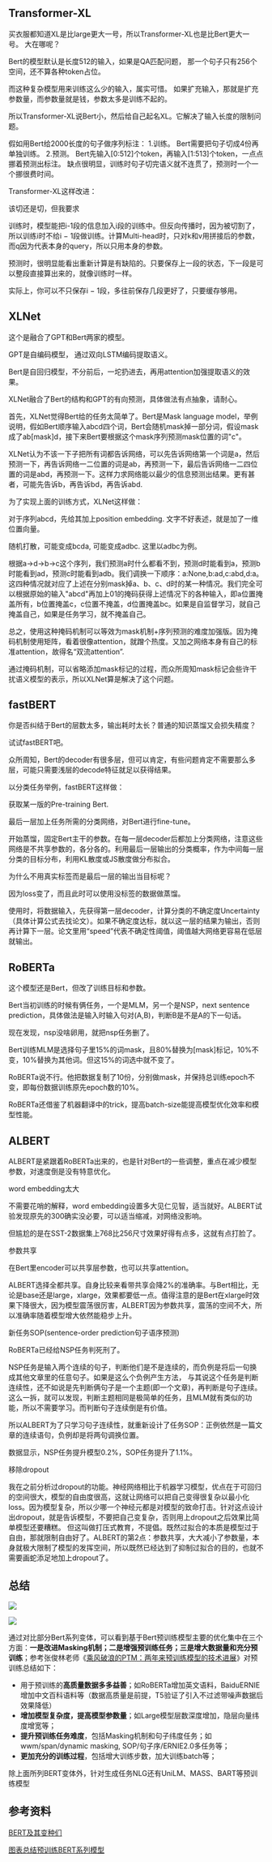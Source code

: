 ## Transformer-XL

买衣服都知道XL是比large更大一号，所以Transformer-XL也是比Bert更大一号。
大在哪呢？

Bert的模型默认是长度512的输入，如果是QA匹配问题， 那一个句子只有256个空间，还不算各种token占位。

而这种复杂模型用来训练这么少的输入，属实可惜。 如果扩充输入，那就是扩充参数量，而参数量就是钱，参数太多是训练不起的。

所以Transformer-XL说Bert小，然后给自己起名XL。它解决了输入长度的限制问题。

假如用Bert给2000长度的句子做序列标注：
1.训练。 Bert需要把句子切成4份再单独训练。
2.预测。 Bert先输入[0:512]个token，再输入[1:513]个token，一点点挪着预测出标注。
缺点很明显，训练时句子切完语义就不连贯了，预测时一个一个挪很费时间。

Transformer-XL这样改进：

该切还是切，但我要求

训练时，模型能把i-1段的信息加入i段的训练中。但反向传播时，因为被切割了，所以训练i时不给i − 1段做训练。计算Multi-head时，只对k和v用拼接后的参数，而q因为代表本身的query，所以只用本身的参数。

预测时，很明显能看出重新计算是有缺陷的。只要保存上一段的状态，下一段是可以整段直接算出来的，就像训练时一样。

实际上，你可以不只保存i − 1段，多往前保存几段更好了，只要缓存够用。

## XLNet

这个是融合了GPT和Bert两家的模型。

GPT是自编码模型， 通过双向LSTM编码提取语义。

Bert是自回归模型，不分前后，一坨扔进去，再用attention加强提取语义的效果。

XLNet融合了Bert的结构和GPT的有向预测，具体做法有点抽象，请耐心。

首先，XLNet觉得Bert给的任务太简单了。Bert是Mask language model，举例说明，假如Bert顺序输入abcd四个词，Bert会随机mask掉一部分词，假设mask成了ab[mask]d，接下来Bert要根据这个mask序列预测mask位置的词"c"。

XLNet认为不该一下子把所有词都告诉网络，可以先告诉网络第一个词是a，然后预测一下，再告诉网络一二位置的词是ab，再预测一下，最后告诉网络一二四位置的词是abd，再预测一下。这样力求网络能以最少的信息预测出结果。更有甚者，可能先告诉b，再告诉bd，再告诉abd.

为了实现上面的训练方式，XLNet这样做：

对于序列abcd，先给其加上position embedding. 文字不好表述，就是加了一维位置向量。

随机打散，可能变成bcda, 可能变成adbc. 这里以adbc为例。

根据a->d->b->c这个序列，我们预测a时什么都看不到，预测d时能看到a，预测b时能看到ad，预测c时能看到adb。我们调换一下顺序：a:None,b:ad,c:abd,d:a。这四种情况就对应了上述在分别mask掉a、b、c、d时的某一种情况。我们完全可以根据原始的输入"abcd"再加上01的掩码获得上述情况下的各种输入，即a位置掩盖所有，b位置掩盖c，c位置不掩盖，d位置掩盖bc。如果是自监督学习，就自己掩盖自己，如果是任务学习，就不掩盖自己。

总之，使用这种掩码机制可以等效为mask机制+序列预测的难度加强版。因为掩码机制使用矩阵，看着很像attention，就蹭个热度。又加之网络本身有自己的标准attention，故得名“双流attention”.

通过掩码机制，可以省略添加mask标记的过程，而众所周知mask标记会些许干扰语义模型的表示，所以XLNet算是解决了这个问题。

## fastBERT

你是否纠结于Bert的层数太多，输出耗时太长？普通的知识蒸馏又会损失精度？

试试fastBERT吧。

众所周知，Bert的decoder有很多层，但可以肯定，有些问题肯定不需要那么多层，可能只需要浅层的decode特征就足以获得结果。

以分类任务举例，fastBERT这样做：

获取某一版的Pre-training Bert.

最后一层加上任务所需的分类网络，对Bert进行fine-tune。

开始蒸馏，固定Bert主干的参数。在每一层decoder后都加上分类网络，注意这些网络是不共享参数的，各分各的。利用最后一层输出的分类概率，作为中间每一层分类的目标分布，利用KL散度或JS散度做分布拟合。

为什么不用真实标签而是最后一层的输出当目标呢？

因为loss变了，而且此时可以使用没标签的数据做蒸馏。

使用时，将数据输入，先获得第一层decoder，计算分类的不确定度Uncertainty（具体计算公式去找论文）。如果不确定度达标，就以这一层的结果为输出，否则再计算下一层。论文里用“speed”代表不确定性阈值，阈值越大网络更容易在低层就输出。

## RoBERTa

这个模型还是Bert，但改了训练目标和参数。

Bert当初训练的时候有俩任务，一个是MLM，另一个是NSP，next sentence prediction，具体做法是输入时输入句对(A,B)，判断B是不是A的下一句话。

现在发现，nsp没啥卵用，就把nsp任务删了。

Bert训练MLM是选择句子里15%的词mask，且80%替换为[mask]标记，10%不变，10%替换为其他词。但这15%的词选中就不变了。

RoBERTa说不行。他把数据复制了10份，分别做mask，并保持总训练epoch不变，即每份数据训练原先epoch数的10%。

RoBERTa还借鉴了机器翻译中的trick，提高batch-size能提高模型优化效率和模型性能。

## ALBERT

ALBERT是紧跟着RoBERTa出来的，也是针对Bert的一些调整，重点在减少模型参数，对速度倒是没有特意优化。

word embedding太大

不需要花哨的解释，word embedding设置多大见仁见智，适当就好。ALBERT试验发现原先的300确实没必要，可以适当缩减，对网络没影响。

但尴尬的是在SST-2数据集上768比256尺寸效果好得有点多，这就有点打脸了。

参数共享

在Bert里encoder可以共享层参数，也可以共享attention。

ALBERT选择全都共享。自身比较来看带共享会降2%的准确率。与Bert相比，无论是base还是large，xlarge，效果都要低一点。值得注意的是Bert在xlarge时效果下降很大，因为模型震荡很厉害，ALBERT因为参数共享，震荡的空间不大，所以准确率随着模型增大依然能稳步上升。

新任务SOP(sentence-order prediction句子语序预测)

RoBERTa已经给NSP任务判死刑了。

NSP任务是输入两个连续的句子，判断他们是不是连续的，而负例是将后一句换成其他文章里的任意句子。如果是这么个负例产生方法， 与其说这个任务是判断连续性，还不如说是先判断俩句子是一个主题(即一个文章)，再判断是句子连续。这么一拆，就可以发现，判断主题相同是极简单的任务，且MLM就有类似的功能，所以不需要学习。而判断句子连续倒是有价值。

所以ALBERT为了只学习句子连续性，就重新设计了任务SOP：正例依然是一篇文章的连续语句，负例却是将两句调换位置。

数据显示，NSP任务提升模型0.2%，SOP任务提升了1.1%。

移除dropout

我在之前分析过dropout的功能。神经网络相比于机器学习模型，优点在于可回归的空间很大，模型的自由度很高，这就让网络可以把自己变得很复杂以最小化loss。因为模型复杂，所以少哪一个神经元都是对模型的致命打击。针对这点设计出dropout，就是告诉模型，不要把自己变复杂，否则用上dropout之后效果比简单模型还要糟糕。
但这叫做打压式教育，不提倡。既然过拟合的本质是模型过于自由，那就限制自由好了。ALBERT的第2点：参数共享，大大减小了参数量，本身就极大限制了模型的发挥空间，所以既然已经达到了抑制过拟合的目的，也就不需要画蛇添足地加上dropout了。

## 总结

![](../img/Pasted%20image%2020210925173022.png)

![](../img/Pasted%20image%2020210925173041.png)

通过对比部分Bert系列变体，可以看到基于Bert预训练模型主要的优化集中在三个方面：**一是改进Masking机制；二是增强预训练任务；三是增大数据量和充分预训练**；参考张俊林老师《[乘风破浪的PTM：两年来预训练模型的技术进展](https://zhuanlan.zhihu.com/p/254821426)》对预训练总结如下：

-   用于预训练的**高质量数据多多益善**；如RoBERTa增加英文语料，BaiduERNIE增加中文百科语料等（数据高质量是前提，T5验证了引入不过滤带噪声数据后效果降低）
-   **增加模型复杂度，提高模型参数量**；如Large模型层数深度增加，隐层向量纬度增宽等；
-   **提升预训练任务难度**，包括Masking机制和句子纬度任务；如wwm/span/dynamic masking, SOP/句子序/ERNIE2.0多任务等；
-   **更加充分的训练过程**，包括增大训练步数，加大训练batch等；

除上面所列BERT变体外，针对生成任务NLG还有UniLM、MASS、BART等预训练模型

## 参考资料

[BERT及其变种们](https://blog.csdn.net/qq_39006282/article/details/107251957)

[图表总结预训练BERT系列模型](https://zhuanlan.zhihu.com/p/346964839)